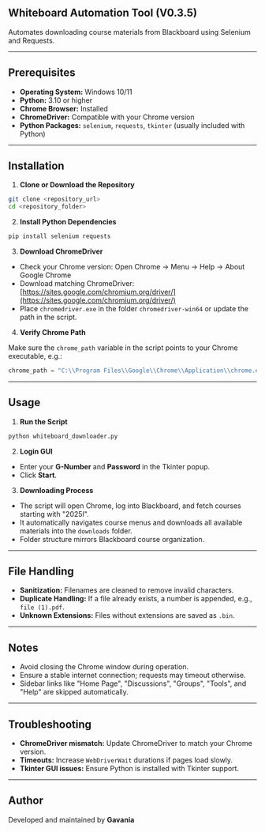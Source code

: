 ## Whiteboard Automation Tool (V0.3.5)

Automates downloading course materials from Blackboard using Selenium and Requests.

---

## Prerequisites

- **Operating System:** Windows 10/11
- **Python:** 3.10 or higher
- **Chrome Browser:** Installed
- **ChromeDriver:** Compatible with your Chrome version
- **Python Packages:** `selenium`, `requests`, `tkinter` (usually included with Python)

---

## Installation

1. **Clone or Download the Repository**

```bash
git clone <repository_url>
cd <repository_folder>
````

2. **Install Python Dependencies**

```bash
pip install selenium requests
```

3. **Download ChromeDriver**

* Check your Chrome version:
  Open Chrome → Menu → Help → About Google Chrome
* Download matching ChromeDriver: [https://sites.google.com/chromium.org/driver/](https://sites.google.com/chromium.org/driver/)
* Place `chromedriver.exe` in the folder `chromedriver-win64` or update the path in the script.

4. **Verify Chrome Path**

Make sure the `chrome_path` variable in the script points to your Chrome executable, e.g.:

```python
chrome_path = "C:\\Program Files\\Google\\Chrome\\Application\\chrome.exe"
```

---

## Usage

1. **Run the Script**

```bash
python whiteboard_downloader.py
```

2. **Login GUI**

* Enter your **G-Number** and **Password** in the Tkinter popup.
* Click **Start**.

3. **Downloading Process**

* The script will open Chrome, log into Blackboard, and fetch courses starting with "2025I".
* It automatically navigates course menus and downloads all available materials into the `downloads` folder.
* Folder structure mirrors Blackboard course organization.

---

## File Handling

* **Sanitization:** Filenames are cleaned to remove invalid characters.
* **Duplicate Handling:** If a file already exists, a number is appended, e.g., `file (1).pdf`.
* **Unknown Extensions:** Files without extensions are saved as `.bin`.

---

## Notes

* Avoid closing the Chrome window during operation.
* Ensure a stable internet connection; requests may timeout otherwise.
* Sidebar links like "Home Page", "Discussions", "Groups", "Tools", and "Help" are skipped automatically.

---

## Troubleshooting

* **ChromeDriver mismatch:** Update ChromeDriver to match your Chrome version.
* **Timeouts:** Increase `WebDriverWait` durations if pages load slowly.
* **Tkinter GUI issues:** Ensure Python is installed with Tkinter support.

---

## Author

Developed and maintained by **Gavania**

```
```
